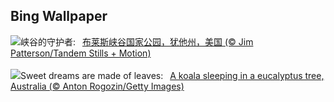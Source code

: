 ## Bing Wallpaper
![](https://www.bing.com/th?id=OHR.BryceSnow_ZH-CN7489999663_UHD.jpg&w=1000)峡谷的守护者:&nbsp;&ensp;[布莱斯峡谷国家公园，犹他州，美国 (© Jim Patterson/Tandem Stills + Motion)](https://www.bing.com/th?id=OHR.BryceSnow_ZH-CN7489999663_UHD.jpg)
<br><br/>
![](https://www.bing.com/th?id=OHR.SleepyKoala_EN-US1399776436_UHD.jpg&w=1000)Sweet dreams are made of leaves:&nbsp;&ensp;[A koala sleeping in a eucalyptus tree, Australia (© Anton Rogozin/Getty Images)](https://www.bing.com/th?id=OHR.SleepyKoala_EN-US1399776436_UHD.jpg)
<br><br/>
